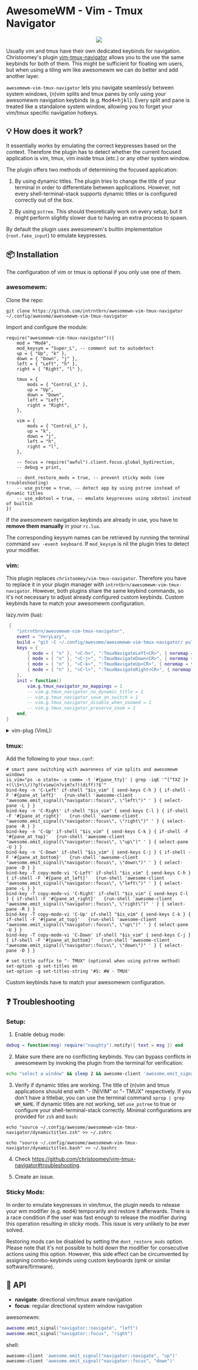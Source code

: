 # AwesomeWM - Vim - Tmux Navigator

<p align="center">
  <img src="https://user-images.githubusercontent.com/1234183/112910543-d9c5be80-90f3-11eb-840a-8c1d549c76ff.gif">
</p>

Usually vim and tmux have their own dedicated keybinds for navigation.
Christoomey's plugin [vim-tmux-navigator](https://github.com/christoomey/vim-tmux-navigator) allows you to the use the same keybinds for both of them.
This might be sufficient for floating wm users, but when using a tiling wm like awesomewm we can do better and add another layer.

`awesomewm-vim-tmux-navigator` lets you navigate seamlessly between system windows, (n)vim splits and tmux panes by only using your awesomewm navigation keybinds (e.g. <kbd>Mod4+hjkl</kbd>).
Every split and pane is treated like a standalone system window, allowing you to forget your vim/tmux specific navigation hotkeys.

## 💡 How does it work?

It essentially works by emulating the correct keypresses based on the context.
Therefore the plugin has to detect whether the current focused application is vim, tmux, vim inside tmux (etc.) or any other system window.

The plugin offers two methods of determining the focused application:

1. By using dynamic titles. The plugin tries to change the title of your terminal in order to differentiate between applications. However, not every shell-terminal-stack supports dynamic titles or is configured correctly out of the box.

2. By using `pstree`. This should theoretically work on every setup, but it might perform slightly slower due to having an extra process to spawn.

By default the plugin uses awesomewm's builtin implementation (`root.fake_input`) to emulate keypresses.

## 📦 Installation

The configuration of vim or tmux is optional if you only use one of them.

### awesomewm:

Clone the repo:

```
git clone https://github.com/intrntbrn/awesomewm-vim-tmux-navigator ~/.config/awesome/awesomewm-vim-tmux-navigator
```

Import and configure the module:

```
require("awesomewm-vim-tmux-navigator")({
	mod = "Mod4",
	mod_keysym = "Super_L", -- comment out to autodetect
	up = { "Up", "k" },
	down = { "Down", "j" },
	left = { "Left", "h" },
	right = { "Right", "l" },

	tmux = {
		mods = { "Control_L" },
		up = "Up",
		down = "Down",
		left = "Left",
		right = "Right",
	},

	vim = {
		mods = { "Control_L" },
		up = "k",
		down = "j",
		left = "h",
		right = "l",
	},

	-- focus = require("awful").client.focus.global_bydirection,
	-- debug = print,

	-- dont_restore_mods = true, -- prevent sticky mods (see troubleshooting)
	-- use_pstree = true, -- detect app by using pstree instead of dynamic titles
	-- use_xdotool = true, -- emulate keypresses using xdotool instead of builtin
})
```

If the awesomewm navigation keybinds are already in use, you have to **remove them manually**
in your `rc.lua`.

The corresponding keysym names can be retrieved by running the terminal command `xev -event keyboard`.
If `mod_keysym` is nil the plugin tries to detect your modifier.

### vim:

This plugin replaces `christoomey/vim-tmux-navigator`. Therefore you have to
replace it in your plugin manager with `intrntbrn/awesomewm-vim-tmux-navigator`.
However, both plugins share the same keybind commands, so it's not necessary to
adjust already configured custom keybinds.
Custom keybinds have to match your awesomewm configuration.

lazy.nvim (lua):

```lua
 {
	"intrntbrn/awesomewm-vim-tmux-navigator",
	event = "VeryLazy",
	build = "git -C ~/.config/awesome/awesomewm-vim-tmux-navigator/ pull",
	keys = {
		{ mode = { "n" }, "<C-h>", ":TmuxNavigateLeft<CR>", { noremap = true, silent = true } },
		{ mode = { "n" }, "<C-j>", ":TmuxNavigateDown<CR>", { noremap = true, silent = true } },
		{ mode = { "n" }, "<C-k>", ":TmuxNavigateUp<CR>", { noremap = true, silent = true } },
		{ mode = { "n" }, "<C-l>", ":TmuxNavigateRight<CR>", { noremap = true, silent = true } },
	},
	init = function()
		vim.g.tmux_navigator_no_mappings = 1
		-- vim.g.tmux_navigator_no_dynamic_title = 1
		-- vim.g.tmux_navigator_save_on_switch = 1
		-- vim.g.tmux_navigator_disable_when_zoomed = 1
		-- vim.g.tmux_navigator_preserve_zoom = 1
	end,
}
```

<details><summary>vim-plug (VimL):</summary>

```viml
let g:tmux_navigator_no_mappings = 1
noremap <silent> <c-h> :<C-U>TmuxNavigateLeft<cr>
noremap <silent> <c-j> :<C-U>TmuxNavigateDown<cr>
noremap <silent> <c-k> :<C-U>TmuxNavigateUp<cr>
noremap <silent> <c-l> :<C-U>TmuxNavigateRight<cr>
" let g:tmux_navigator_no_dynamic_title = 1
" let g:tmux_navigator_save_on_switch = 1
" let g:tmux_navigator_disable_when_zoomed = 1
" let g:tmux_navigator_preserve_zoom = 1

Plug 'intrntbrn/awesomewm-vim-tmux-navigator', { do = 'git -C ~/.config/awesome/awesomewm-vim-tmux-navigator/ pull' }
```

</details>

### tmux:

Add the following to your `tmux.conf`:

```tmux
# smart pane switching with awareness of vim splits and awesomewm windows
is_vim="ps -o state= -o comm= -t '#{pane_tty}' | grep -iqE '^[^TXZ ]+ +(\\S+\\/)?g?(view|n?vim?x?)(diff)?$'"
bind-key -n 'C-Left' if-shell "$is_vim" { send-keys C-h } { if-shell -F '#{pane_at_left}'   {run-shell 'awesome-client "awesome.emit_signal(\"navigator::focus\", \"left\")" ' } { select-pane -L } }
bind-key -n 'C-Right' if-shell "$is_vim" { send-keys C-l } { if-shell -F '#{pane_at_right}'   {run-shell 'awesome-client "awesome.emit_signal(\"navigator::focus\", \"right\")" ' } { select-pane -R } }
bind-key -n 'C-Up' if-shell "$is_vim" { send-keys C-k } { if-shell -F '#{pane_at_top}'   {run-shell 'awesome-client "awesome.emit_signal(\"navigator::focus\", \"up\")" ' } { select-pane -U } }
bind-key -n 'C-Down' if-shell "$is_vim" { send-keys C-j } { if-shell -F '#{pane_at_bottom}'   {run-shell 'awesome-client "awesome.emit_signal(\"navigator::focus\", \"down\")" ' } { select-pane -D } }
bind-key -T copy-mode-vi 'C-Left' if-shell "$is_vim" { send-keys C-h } { if-shell -F '#{pane_at_left}'   {run-shell 'awesome-client "awesome.emit_signal(\"navigator::focus\", \"left\")" ' } { select-pane -L } }
bind-key -T copy-mode-vi 'C-Right' if-shell "$is_vim" { send-keys C-l } { if-shell -F '#{pane_at_right}'   {run-shell 'awesome-client "awesome.emit_signal(\"navigator::focus\", \"right\")" ' } { select-pane -R } }
bind-key -T copy-mode-vi 'C-Up' if-shell "$is_vim" { send-keys C-k } { if-shell -F '#{pane_at_top}'   {run-shell 'awesome-client "awesome.emit_signal(\"navigator::focus\", \"up\")" ' } { select-pane -U } }
bind-key -T copy-mode-vi 'C-Down' if-shell "$is_vim" { send-keys C-j } { if-shell -F '#{pane_at_bottom}'   {run-shell 'awesome-client "awesome.emit_signal(\"navigator::focus\", \"down\")" ' } { select-pane -D } }

# set title suffix to "- TMUX" (optional when using pstree method)
set-option -g set-titles on
set-option -g set-titles-string '#S: #W - TMUX'
```

Custom keybinds have to match your awesomewm configuration.

## ❓ Troubleshooting

### Setup:

1. Enable debug mode:

```lua
debug = function(msg) require("naughty").notify({ text = msg }) end
```

2. Make sure there are no conflicting keybinds.
   You can bypass conflicts in awesomewm by invoking the plugin from the terminal for verification:

```bash
echo "select a window" && sleep 2 && awesome-client 'awesome.emit_signal("navigator::navigate", "up")'
```

3. Verify if dynamic titles are working. The title of (n)vim and tmux
   applications should end with "- (N)VIM" or "- TMUX" respectively.
   If you don't have a titlebar, you can use the terminal command `xprop | grep WM_NAME`.
   If dynamic titles are not working, set `use_pstree` to true or configure
   your shell-terminal-stack correctly. Minimal configurations are provided for `zsh` and `bash`:

```
echo "source ~/.config/awesome/awesomewm-vim-tmux-navigator/dynamictitles.zsh" >> ~/.zshrc
```

```
echo "source ~/.config/awesome/awesomewm-vim-tmux-navigator/dynamictitles.bash" >> ~/.bashrc
```

4. Check https://github.com/christoomey/vim-tmux-navigator#troubleshooting.

5. Create an issue.

### Sticky Mods:

In order to emulate keypresses in vim/tmux, the plugin needs to release your wm
modifier (e.g. <kbd>mod4</kbd>) temporarily and restore it afterwards.
There is a race condition if the user was fast enough to release the modifier
during this operation resulting in _sticky_ mods. This issue is very unlikely to be ever solved.

Restoring mods can be disabled by setting the `dont_restore_mods` option.
Please note that it's not possible to hold down the modifier for consecutive
actions using this option.
However, this side effect can be circumvented by assigning combo-keybinds using custom
keyboards (qmk or similar software/firmware).

## 📡 API

- **navigate**: directional vim/tmux aware navigation
- **focus**: regular directional system window navigation

awesomewm:

```lua
awesome.emit_signal("navigator::navigate", "left")
awesome.emit_signal("navigator::focus", "right")
```

shell:

```bash
awesome-client 'awesome.emit_signal("navigator::navigate", "up")'
awesome-client 'awesome.emit_signal("navigator::focus", "down")'
```
